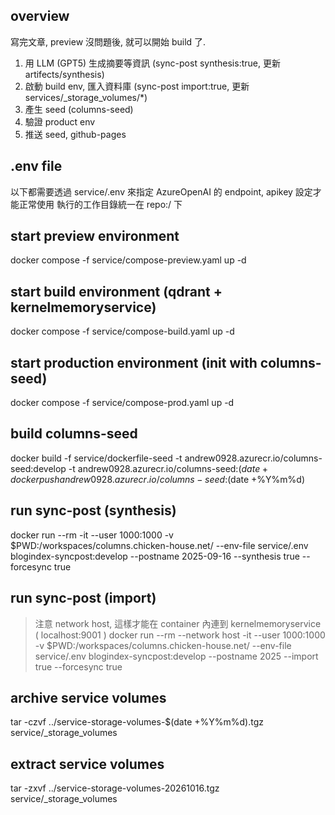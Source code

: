 ## overview

寫完文章, preview 沒問題後, 就可以開始 build 了.

1. 用 LLM (GPT5) 生成摘要等資訊 (sync-post synthesis:true, 更新 artifects/synthesis)
2. 啟動 build env, 匯入資料庫 (sync-post import:true, 更新 services/_storage_volumes/*)
3. 產生 seed (columns-seed)
4. 驗證 product env
5. 推送 seed, github-pages


## .env file
以下都需要透過 service/.env 來指定 AzureOpenAI 的 endpoint, apikey 設定才能正常使用
執行的工作目錄統一在 repo:/ 下

## start preview environment
docker compose -f service/compose-preview.yaml up -d

## start build environment (qdrant + kernelmemoryservice)
docker compose -f service/compose-build.yaml up -d

## start production environment (init with columns-seed)
docker compose -f service/compose-prod.yaml up -d

## build columns-seed
docker build -f service/dockerfile-seed -t andrew0928.azurecr.io/columns-seed:develop -t andrew0928.azurecr.io/columns-seed:$(date +%Y%m%d) .
docker push andrew0928.azurecr.io/columns-seed:$(date +%Y%m%d)


## run sync-post (synthesis)
docker run --rm -it --user 1000:1000 -v $PWD:/workspaces/columns.chicken-house.net/ --env-file service/.env blogindex-syncpost:develop --postname 2025-09-16 --synthesis true --forcesync true

## run sync-post (import)
> 注意 network host, 這樣才能在 container 內連到 kernelmemoryservice ( localhost:9001 )
docker run --rm --network host -it --user 1000:1000 -v $PWD:/workspaces/columns.chicken-house.net/ --env-file service/.env blogindex-syncpost:develop --postname 2025 --import true --forcesync true

## archive service volumes
tar -czvf ../service-storage-volumes-$(date +%Y%m%d).tgz service/_storage_volumes

## extract service volumes
tar -zxvf ../service-storage-volumes-20261016.tgz service/_storage_volumes
